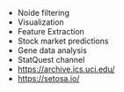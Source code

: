 - Noide filtering
- Visualization
- Feature Extraction
- Stock market predictions
- Gene data analysis
- StatQuest channel
- https://archive.ics.uci.edu/
- https://setosa.io/
